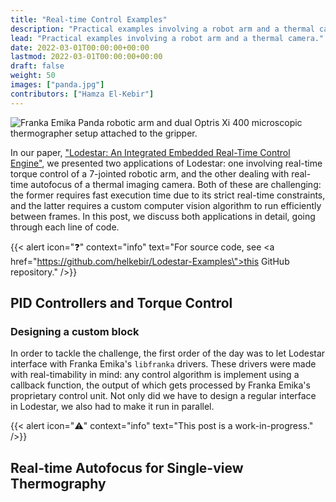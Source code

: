 ```yaml
---
title: "Real-time Control Examples"
description: "Practical examples involving a robot arm and a thermal camera."
lead: "Practical examples involving a robot arm and a thermal camera."
date: 2022-03-01T00:00:00+00:00
lastmod: 2022-03-01T00:00:00+00:00
draft: false
weight: 50
images: ["panda.jpg"]
contributors: ["Hamza El-Kebir"]
---
```


![Franka Emika Panda robotic arm and dual Optris Xi 400 microscopic thermographer setup attached to the gripper.](panda.jpg "<a href=\"https://www.franka.de/robot-system/\">Franka Emika Panda</a> robotic arm and dual <a href=\"https://www.optris.com/optris-xi-400\">Optris Xi 400</a> microscopic thermographer setup attached to the gripper.")

In our paper, ["Lodestar: An Integrated Embedded Real-Time Control Engine"](https://arxiv.org/abs/2203.00649), we presented two applications of Lodestar: one involving real-time torque control of a 7-jointed robotic arm, and the other dealing with real-time autofocus of a thermal imaging camera. Both of these are challenging: the former requires fast execution time due to its strict real-time constraints, and the latter requires a custom computer vision algorithm to run efficiently between frames. In this post, we discuss both applications in detail, going through each line of code.

{{< alert icon="❓" context="info" text="For source code, see <a href=\"https://github.com/helkebir/Lodestar-Examples\">this GitHub repository</a>." />}}

## PID Controllers and Torque Control

### Designing a custom block

In order to tackle the challenge, the first order of the day was to let Lodestar interface with Franka Emika's `libfranka` drivers. These drivers were made with real-timability in mind: any control algorithm is implement using a callback function, the output of which gets processed by Franka Emika's proprietary control unit. Not only did we have to design a regular interface in Lodestar, we also had to make it run in parallel.

{{< alert icon="⚠️" context="info" text="This post is a work-in-progress." />}}

## Real-time Autofocus for Single-view Thermography